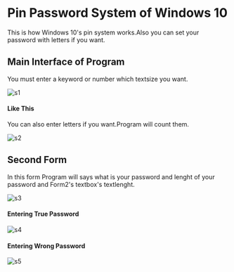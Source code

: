 # Pin Password System of Windows 10
This is how Windows 10's pin system works.Also you can set your password with letters if you want.


## Main Interface of Program
You must enter a keyword or number which textsize you want.

![s1](https://user-images.githubusercontent.com/42742872/51554329-164b5f00-1e86-11e9-8cd5-3620e6702330.PNG)
#### Like This
You can also enter letters if you want.Program will count them.

![s2](https://user-images.githubusercontent.com/42742872/51554503-82c65e00-1e86-11e9-8bbe-dd3b67acf865.PNG)

## Second Form
In this form Program will says what is your password and lenght of your password and Form2's textbox's textlenght.

![s3](https://user-images.githubusercontent.com/42742872/51554575-a7223a80-1e86-11e9-814e-9c6559298fe6.PNG)
#### Entering True Password

![s4](https://user-images.githubusercontent.com/42742872/51554730-08e2a480-1e87-11e9-9cd9-7d9382aadea7.PNG)
#### Entering Wrong Password

![s5](https://user-images.githubusercontent.com/42742872/51554762-20ba2880-1e87-11e9-9035-aa342e2d6220.PNG)
